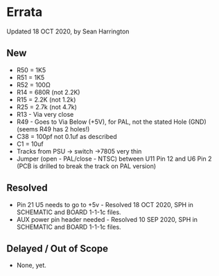 # Errata
Updated 18 OCT 2020, by Sean Harrington

## New
* R50 = 1K5
* R51 = 1K5
* R52 = 100Ω 
* R14 = 680R (not 2.2K)
* R15 = 2.2K (not 1.2k)
* R25 = 2.7k (not 4.7k)
* R13 - Via very close
* R49 - Goes to Via Below (+5V), for PAL, not the stated Hole (GND) (seems R49 has 2 holes!)
* C38 = 100pf not 0.1uf as described
* C1 = 10uf 
* Tracks from PSU -> switch ->7805 very thin
* Jumper (open - PAL/close - NTSC) between U11 Pin 12 and U6 Pin 2 (PCB is drilled to break the track on PAL version)

## Resolved
* Pin 21 U5 needs to go to +5v - Resolved 18 OCT 2020, SPH in SCHEMATIC and BOARD 1-1-1c files.
* AUX power pin header needed - Resolved 10 SEP 2020, SPH in SCHEMATIC and BOARD 1-1-1c files.

## Delayed / Out of Scope
* None, yet.
